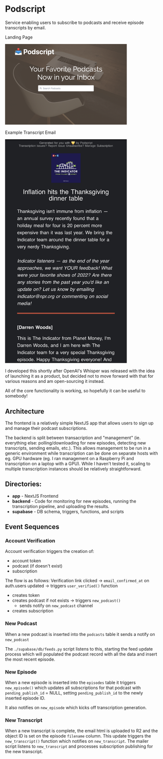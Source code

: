 # Podscript

Service enabling users to subscribe to podcasts and receive episode transcripts by email.

  Landing Page
    
  <img src="landingpage.png" alt="Landing Page" width="400">
    
  Example Transcript Email <br />
    
  <img src="email.jpg" alt="Example Transcript Email" width="400">

I developed this shortly after OpenAI's Whisper was released with the idea of launching it as a product, but decided not to move forward with that for various reasons and am open-sourcing it instead.

All of the core functionality is working, so hopefully it can be useful to somebody!

## Architecture
The frontend is a relatively simple NextJS app that allows users to sign up and manage their podcast subscriptions.

The backend is split between transacription and "management" (ie. everything else: polling/downloading for new episodes, detecting new transcripts, sending emails, etc.). This allows management to be run in a generic environment while transcription can be done on separate hosts with eg. GPU hardware (eg. I ran management on a Raspberry Pi and transcription on a laptop with a GPU). While I haven't tested it, scaling to multiple transcription instances should be relatively straightforward.

## Directories:
* **app** - NextJS Frontend
* **backend** - Code for monitoring for new episodes, running the transcription pipeline, and uploading the results.
* **supabase** - DB schema, triggers, functions, and scripts

## Event Sequences

### Account Verification
Account verification triggers the creation of:
* account token
* podcast (if doesn't exist)
* subscription

The flow is as follows:
Verification link clicked -> 
`email_confirmed_at` on auth.users updated -> triggers `user_verified()` function
  - creates token
  - creates podcast if not exists -> triggers `new_podcast()`
    - sends notify on `new_podcast` channel
  - creates subscription

### New Podcast
When a new podcast is inserted into the `podcasts` table it sends a notify on `new_podcast`

The `./supabase/db/feeds.py` script listens to this, starting the feed update process which will populated the podcast record with all the data and insert the most recent episode.

### New Episode
When a new episode is inserted into the `episodes` table it triggers `new_episode()` which updates all subscriptions for that podcast with `pending_publish_id` = NULL, setting `pending_publish_id` to the newly inserted episode ID.

It also notifies on `new_episode` which kicks off transcription generation.

### New Transcript
When a new transcript is complete, the email html is uploaded to R2 and the object ID is set on the episode `filename` column. This update triggers the `new_transcript()` function which notifies on `new_transcript`. The mailer script listens to `new_transcript` and processes subscription publishing for the new transcript.
